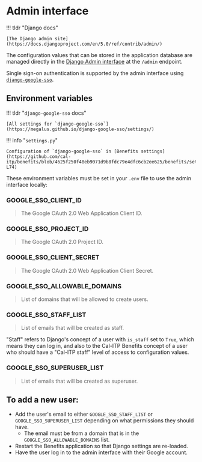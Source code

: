 # Admin interface

!!! tldr "Django docs"

    [The Django admin site](https://docs.djangoproject.com/en/5.0/ref/contrib/admin/)

The configuration values that can be stored in the application database are managed directly in the [Django Admin interface](./admin-interface.md) at the `/admin` endpoint.

Single sign-on authentication is supported by the admin interface using [`django-google-sso`](https://megalus.github.io/django-google-sso/).


## Environment variables

!!! tldr "`django-google-sso` docs"

    [All settings for `django-google-sso`](https://megalus.github.io/django-google-sso/settings/)

!!! info "`settings.py`"

    Configuration of `django-google-sso` in [Benefits settings](https://github.com/cal-itp/benefits/blob/4625f250f48eb9071d9b8fdc79e4dfc6cb2ee625/benefits/settings.py#L61-L74)

These environment variables must be set in your `.env` file to use the admin interface locally:

### GOOGLE_SSO_CLIENT_ID

> The Google OAuth 2.0 Web Application Client ID.

### GOOGLE_SSO_PROJECT_ID

> The Google OAuth 2.0 Project ID.

### GOOGLE_SSO_CLIENT_SECRET

> The Google OAuth 2.0 Web Application Client Secret.

### GOOGLE_SSO_ALLOWABLE_DOMAINS

> List of domains that will be allowed to create users.

### GOOGLE_SSO_STAFF_LIST

> List of emails that will be created as staff.

"Staff" refers to Django's concept of a user with `is_staff` set to `True`, which means they can log in, and also to the Cal-ITP Benefits concept of a user who should have a "Cal-ITP staff" level of access to configuration values.

### GOOGLE_SSO_SUPERUSER_LIST

> List of emails that will be created as superuser.

## To add a new user:
- Add the user's email to either `GOOGLE_SSO_STAFF_LIST` or `GOOGLE_SSO_SUPERUSER_LIST` depending on what permissions they should have.
   - The email must be from a domain that is in the `GOOGLE_SSO_ALLOWABLE_DOMAINS` list.
- Restart the Benefits application so that Django settings are re-loaded.
- Have the user log in to the admin interface with their Google account.
